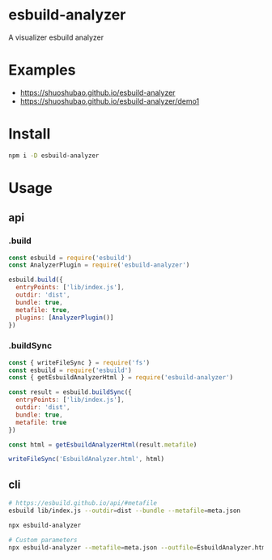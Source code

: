 # esbuild-analyzer

A visualizer esbuild analyzer

# Examples

- https://shuoshubao.github.io/esbuild-analyzer
- https://shuoshubao.github.io/esbuild-analyzer/demo1

# Install

```sh
npm i -D esbuild-analyzer
```

# Usage

## api

### .build

```js
const esbuild = require('esbuild')
const AnalyzerPlugin = require('esbuild-analyzer')

esbuild.build({
  entryPoints: ['lib/index.js'],
  outdir: 'dist',
  bundle: true,
  metafile: true,
  plugins: [AnalyzerPlugin()]
})
```

### .buildSync

```js
const { writeFileSync } = require('fs')
const esbuild = require('esbuild')
const { getEsbuildAnalyzerHtml } = require('esbuild-analyzer')

const result = esbuild.buildSync({
  entryPoints: ['lib/index.js'],
  outdir: 'dist',
  bundle: true,
  metafile: true
})

const html = getEsbuildAnalyzerHtml(result.metafile)

writeFileSync('EsbuildAnalyzer.html', html)
```

## cli

```sh
# https://esbuild.github.io/api/#metafile
esbuild lib/index.js --outdir=dist --bundle --metafile=meta.json
```

```sh
npx esbuild-analyzer

# Custom parameters
npx esbuild-analyzer --metafile=meta.json --outfile=EsbuildAnalyzer.html
```
